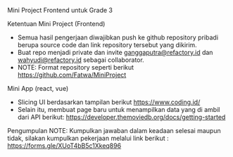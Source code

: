 Mini Project Frontend untuk Grade 3

Ketentuan Mini Project (Frontend)
- Semua hasil pengerjaan diwajibkan push ke github repository pribadi berupa source code dan link repository tersebut yang dikirim.
- Buat repo menjadi private dan invite ganggaputra@refactory.id dan wahyudi@refactory.id sebagai collaborator.
- NOTE: Format repository seperti berikut https://github.com/Fatwa/MiniProject

Mini App (react, vue)
- Slicing UI berdasarkan tampilan berikut https://www.coding.id/
- Selain itu, membuat page baru untuk menampilkan data yang di ambil dari API berikut: 
https://developer.themoviedb.org/docs/getting-started

Pengumpulan
NOTE: Kumpulkan jawaban dalam keadaan selesai maupun tidak, silakan kumpulkan pekerjaan melalui link berikut :
https://forms.gle/XUoT4bB5c1Xkeq896
